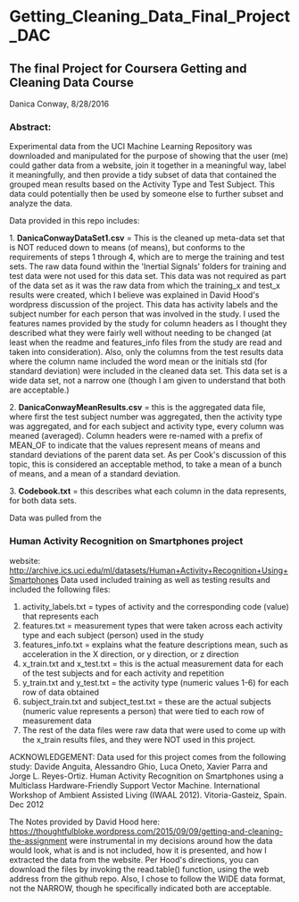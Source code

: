 # Getting_Cleaning_Data_Final_Project_DAC
<h2>The final Project for Coursera Getting and Cleaning Data Course</h2>

Danica Conway, 8/28/2016

<h3>Abstract:</h3>
Experimental data from the UCI Machine Learning Repository was downloaded and manipulated for the purpose of showing that the user (me) could gather data from a website, join it together in a meaningful way, label it meaningfully, and then provide a tidy subset of data that contained the grouped mean results based on the Activity Type and Test Subject.  This data could potentially then be used by someone else to further subset and analyze the data.

Data provided in this repo includes:
<p>1. <b>DanicaConwayDataSet1.csv</b> = This is the cleaned up meta-data set that is NOT reduced down to means (of means), but conforms to the requirements of steps 1 through 4, which are to merge the training and test sets.  The raw data found within the 'Inertial Signals' folders for training and test data were not used for this data set.  This data was not required as part of the data set as it was the raw data from which the training_x and test_x results were created, which I believe was explained in David Hood's wordpress discussion of the project.  This data has activity labels and the subject number for each person that was involved in the study.  I used the features names provided by the study for column headers as I thought they described what they were fairly well without needing to be changed (at least when the readme and features_info files from the study are read and taken into consideration).  Also, only the columns from the test results data where the column name included the word mean or the initials std (for standard deviation) were included in the cleaned data set.  This data set is a wide data set, not a narrow one (though I am given to understand that both are acceptable.)</p>
<p>2. <b>DanicaConwayMeanResults.csv</b> = this is the aggregated data file, where first the test subject number was aggregated, then the activity type was aggregated, and for each subject and activity type, every column was meaned (averaged).  Column headers were re-named with a prefix of MEAN_OF to indicate that the values represent means of means and standard deviations of the parent data set.  As per Cook's discussion of this topic, this is considered an acceptable method, to take a mean of a bunch of means, and a mean of a standard deviation.</p>
<p>3. <b>Codebook.txt</b> = this describes what each column in the data represents, for both data sets.</p>


Data was pulled from the <h3>Human Activity Recognition on Smartphones project</h3> website: http://archive.ics.uci.edu/ml/datasets/Human+Activity+Recognition+Using+Smartphones
Data used included training as well as testing results and included the following files:
1.  activity_labels.txt = types of activity and the corresponding code (value) that represents each
2.  features.txt = measurement types that were taken across each activity type and each subject (person) used in the study
3.  features_info.txt = explains what the feature descriptions mean, such as acceleration in the X direction, or y direction, or z direction
4.  x_train.txt and x_test.txt = this is the actual measurement data for each of the test subjects and for each activity and repetition
5.  y_train.txt and y_test.txt = the activity type (numeric values 1-6) for each row of data obtained
6.  subject_train.txt and subject_test.txt = these are the actual subjects (numeric value represents a person) that were tied to each row of measurement data
7.  The rest of the data files were raw data that were used to come up with the x_train results files, and they were NOT used in this project.








ACKNOWLEDGEMENT: Data used for this project comes from the following study: Davide Anguita, Alessandro Ghio, Luca Oneto, Xavier Parra and Jorge L. Reyes-Ortiz. Human Activity Recognition on Smartphones using a Multiclass Hardware-Friendly Support Vector Machine. International Workshop of Ambient Assisted Living (IWAAL 2012). Vitoria-Gasteiz, Spain. Dec 2012

The Notes provided by David Hood here: 
https://thoughtfulbloke.wordpress.com/2015/09/09/getting-and-cleaning-the-assignment
were instrumental in my decisions around how the data would look, what is and is not included, how it is presented, and how I extracted the data from the website.
Per Hood's directions, you can download the files by invoking the read.table() function, using the web address from the github repo.
Also, I chose to follow the WIDE data format, not the NARROW, though he specifically indicated both are acceptable.

